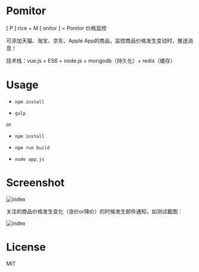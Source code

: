 # Pomitor

[ P ] rice + M [ onitor ] = Ponitor 价格监控

可添加天猫、淘宝、京东、Apple App的商品，监控商品价格发生变动时，推送消息！

技术栈：vue.js + ES6 + node.js + mongodb（持久化）+ redis（缓存）

# Usage

- `npm install`

- `gulp`

or

- `npm install`

- `npm run build`

- `node app.js`


# Screenshot

![index](https://raw.githubusercontent.com/giscafer/Ponitor/master/wiki/index_preview.png)

关注的商品价格发生变化（涨价or降价）的时候发生邮件通知，如测试截图：

![index](https://raw.githubusercontent.com/giscafer/Ponitor/master/wiki/email-sample.png)

# License

MIT
